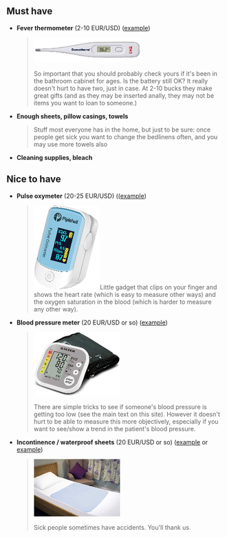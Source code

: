 ## Must have

* **Fever thermometer** (2-10 EUR/USD) ([example](https://www.amazon.de/gp/product/B001NYHXYS))

   > ![](/images/thermometer.png)
   > 
   > So important that you should probably check yours if it's been in the bathroom cabinet for ages. Is the battery still OK? It really doesn't hurt to have two, just in case. At 2-10 bucks they make great gifts (and as they may be inserted anally, they may not be items you want to loan to someone.)

* **Enough sheets, pillow casings, towels**
   
   > Stuff most everyone has in the home, but just to be sure: once people get sick you want to change the bedlinens often, and you may use more towels also
   
* **Cleaning supplies, bleach**


## Nice to have

* **Pulse oxymeter** (20-25 EUR/USD) (([example](https://www.amazon.de/gp/product/B07P3ZS6L3))
   > ![](/images/pulse-oxi.png)
   > Little gadget that clips on your finger and shows the heart rate (which is easy to measure other ways) and the oxygen saturation in the blood (which is harder to measure any other way).

* **Blood pressure meter** (20 EUR/USD or so) ([example](https://www.amazon.de/gp/product/B07KY867ZH))
   > ![](/images/blood-pressure.png)
   > 
   > There are simple tricks to see if someone's blood pressure is getting too low (see the main text on this site). However it doesn't hurt to be able to measure this more objectively, especially if you want to see/show a trend in the patient's blood pressure.

* **Incontinence / waterproof sheets** (20 EUR/USD or so) ([example](https://www.amazon.de/Comfortcare-Inkontinenz-Bettw%C3%A4sche-waschbar-Blau/dp/B07W7CCQVG) or [example](https://www.amazon.de/Co-operative-Independent-Living-Bettdeckenbezug-wasserabweisend/dp/B00BJMA8X2))
   > ![](/images/sheet.png)
   >
   > Sick people sometimes have accidents. You'll thank us.

